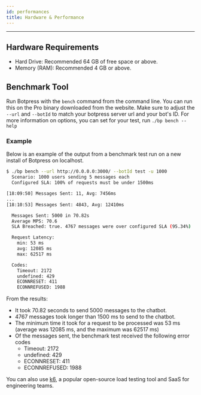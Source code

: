 ```yaml
---
id: performances
title: Hardware & Performance
---
```


-----------------

## Hardware Requirements

- Hard Drive: Recommended 64 GB of free space or above.
- Memory (RAM): Recommended 4 GB or above.

## Benchmark Tool

Run Botpress with the `bench` command from the command line. You can run this on the Pro binary downloaded from the website. Make sure to adjust the `--url` and `--botId` to match your botpress server url and your bot's ID. For more information on options, you can set for your test, run `./bp bench --help`

### Example
Below is an example of the output from a benchmark test run on a new install of Botpress on localhost.

```bash
$ ./bp bench --url http://0.0.0.0:3000/ --botId test -u 1000
  Scenario: 1000 users sending 5 messages each
  Configured SLA: 100% of requests must be under 1500ms

[18:09:50] Messages Sent: 11, Avg: 7456ms
...
[18:10:53] Messages Sent: 4843, Avg: 12410ms

  Messages Sent: 5000 in 70.82s
  Average MPS: 70.6
  SLA Breached: true. 4767 messages were over configured SLA (95.34%)

  Request Latency:
    min: 53 ms
    avg: 12085 ms
    max: 62517 ms

  Codes:
    Timeout: 2172
    undefined: 429
    ECONNRESET: 411
    ECONNREFUSED: 1988
```

From the results:
- It took 70.82 seconds to send 5000 messages to the chatbot.
- 4767 messages took longer than 1500 ms to send to the chatbot.
- The minimum time it took for a request to be processed was 53 ms (average was 12085 ms, and the maximum was 62517 ms)
- Of the messages sent, the benchmark test received the following error codes
    - Timeout: 2172
    - undefined: 429
    - ECONNRESET: 411
    - ECONNREFUSED: 1988
    
You can also use [k6](https://k6.io/), a popular open-source load testing tool and SaaS for engineering teams.

